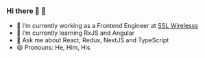 ### Hi there 👋 🧍

- 🔭 I’m currently working as a Frontend Engineer at [SSL Wirelesss](https://www.sslwireless.com/)
- 🌱 I’m currently learning RxJS and Angular
- 💬 Ask me about React, Redux, NextJS and TypeScript
- 😄 Pronouns: He, Him, His
